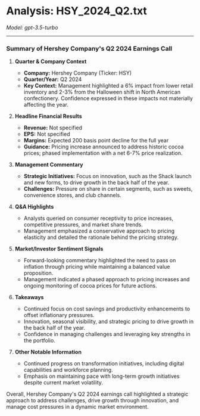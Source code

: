 # Analysis: HSY_2024_Q2.txt

*Model: gpt-3.5-turbo*

---

### Summary of Hershey Company's Q2 2024 Earnings Call

1. **Quarter & Company Context**
   - **Company:** Hershey Company (Ticker: HSY)
   - **Quarter/Year:** Q2 2024
   - **Key Context:** Management highlighted a 6% impact from lower retail inventory and 2-3% from the Halloween shift in North American confectionery. Confidence expressed in these impacts not materially affecting the year.

2. **Headline Financial Results**
   - **Revenue:** Not specified
   - **EPS:** Not specified
   - **Margins:** Expected 200 basis point decline for the full year
   - **Guidance:** Pricing increase announced to address historic cocoa prices; phased implementation with a net 6-7% price realization.

3. **Management Commentary**
   - **Strategic Initiatives:** Focus on innovation, such as the Shack launch and new forms, to drive growth in the back half of the year.
   - **Challenges:** Pressure on share in certain segments, such as sweets, convenience stores, and club channels.

4. **Q&A Highlights**
   - Analysts queried on consumer receptivity to price increases, competitive pressures, and market share trends.
   - Management emphasized a conservative approach to pricing elasticity and detailed the rationale behind the pricing strategy.

5. **Market/Investor Sentiment Signals**
   - Forward-looking commentary highlighted the need to pass on inflation through pricing while maintaining a balanced value proposition.
   - Management indicated a phased approach to pricing increases and ongoing monitoring of cocoa prices for future actions.

6. **Takeaways**
   - Continued focus on cost savings and productivity enhancements to offset inflationary pressures.
   - Innovation, seasonal visibility, and strategic pricing to drive growth in the back half of the year.
   - Confidence in managing challenges and leveraging key strengths in the portfolio.

7. **Other Notable Information**
   - Continued progress on transformation initiatives, including digital capabilities and workforce planning.
   - Emphasis on maintaining pace with long-term growth initiatives despite current market volatility.

Overall, Hershey Company's Q2 2024 earnings call highlighted a strategic approach to address challenges, drive growth through innovation, and manage cost pressures in a dynamic market environment.
